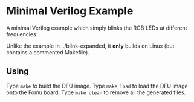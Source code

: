 # Minimal Verilog Example

A minimal Verilog example which simply blinks the RGB LEDs at different
frequencies.

Unlike the example in ../blink-expanded, it **only** builds on Linux
(but contains a commented Makefile).

## Using

Type `make` to build the DFU image.
Type `make load` to load the DFU image onto the Fomu board.
Type `make clean` to remove all the generated files.
